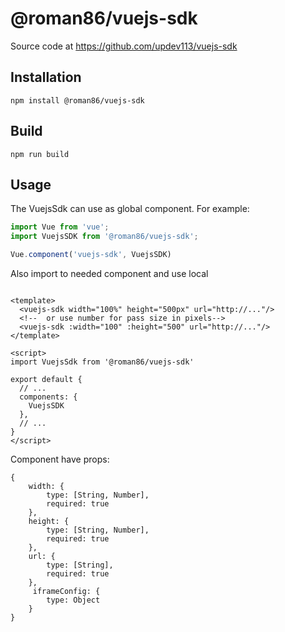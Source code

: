 # @roman86/vuejs-sdk

Source code at https://github.com/updev113/vuejs-sdk

## Installation

    npm install @roman86/vuejs-sdk

## Build

    npm run build

## Usage

The VuejsSdk can use as global component. For example:

```js
import Vue from 'vue';
import VuejsSDK from '@roman86/vuejs-sdk';

Vue.component('vuejs-sdk', VuejsSDK)
```

Also import to needed component and use local

```vue

<template>
  <vuejs-sdk width="100%" height="500px" url="http://..."/>
  <!--  or use number for pass size in pixels-->
  <vuejs-sdk :width="100" :height="500" url="http://..."/>
</template>

<script>
import VuejsSdk from '@roman86/vuejs-sdk'

export default {
  // ...
  components: {
    VuejsSDK
  },
  // ...
}
</script>
```

Component have props:

```
{
    width: {
        type: [String, Number],
        required: true
    },
    height: {
        type: [String, Number],
        required: true
    },
    url: {
        type: [String],
        required: true
    },
     iframeConfig: {
        type: Object
    }
}
```
